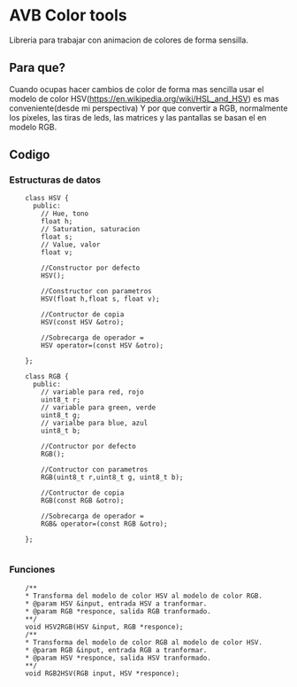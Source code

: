 # AVB Color tools
Libreria para trabajar con animacion de colores de forma sensilla.

## Para que?
 Cuando ocupas hacer cambios de color de forma mas sencilla usar el modelo de color HSV(https://en.wikipedia.org/wiki/HSL_and_HSV) es mas conveniente(desde mi perspectiva)  Y por que convertir a RGB, normalmente los pixeles, las tiras de leds, las matrices y las pantallas se basan el en modelo RGB.

## Codigo
### Estructuras de datos

```code
    class HSV {
      public:
        // Hue, tono
        float h;
        // Saturation, saturacion
        float s;
        // Value, valor
        float v;
        
        //Constructor por defecto
        HSV();
        
        //Constructor con parametros
        HSV(float h,float s, float v);
        
        //Contructor de copia
        HSV(const HSV &otro);
        
        //Sobrecarga de operador =
        HSV operator=(const HSV &otro);
        
    };
    
    class RGB {
      public:
        // variable para red, rojo
        uint8_t r;
        // variable para green, verde
        uint8_t g;
        // varialbe para blue, azul
        uint8_t b;
    
        //Contructor por defecto
        RGB();
    
        //Contructor con parametros
        RGB(uint8_t r,uint8_t g, uint8_t b);
        
        //Contructor de copia
        RGB(const RGB &otro);
    
        //Sobrecarga de operador =
        RGB& operator=(const RGB &otro);
        
    };
    
```
### Funciones
```code
    /**
    * Transforma del modelo de color HSV al modelo de color RGB.
    * @param HSV &input, entrada HSV a tranformar.
    * @param RGB *responce, salida RGB tranformado.
    **/
    void HSV2RGB(HSV &input, RGB *responce);
    /**
    * Transforma del modelo de color RGB al modelo de color HSV.
    * @param RGB &input, entrada RGB a tranformar.
    * @param HSV *responce, salida HSV tranformado.
    **/
    void RGB2HSV(RGB input, HSV *responce);
```


